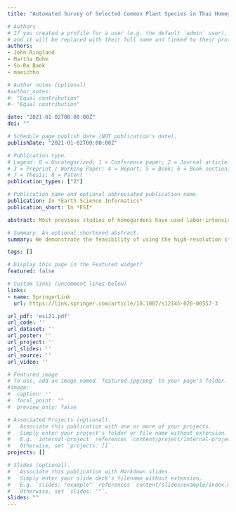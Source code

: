 ```yaml
---
title: "Automated Survey of Selected Common Plant Species in Thai Homegardens Using Google Street View Imagery and a Deep Neural Network"

# Authors
# If you created a profile for a user (e.g. the default `admin` user), write the username (folder name) here 
# and it will be replaced with their full name and linked to their profile.
authors:
- John Ringland
- Martha Bohm
- So-Ra Baek
- maeichho

# Author notes (optional)
#author_notes:
#- "Equal contribution"
#- "Equal contribution"

date: "2021-01-02T00:00:00Z"
doi: ""

# Schedule page publish date (NOT publication's date).
publishDate: "2021-01-02T00:00:00Z"

# Publication type.
# Legend: 0 = Uncategorized; 1 = Conference paper; 2 = Journal article;
# 3 = Preprint / Working Paper; 4 = Report; 5 = Book; 6 = Book section;
# 7 = Thesis; 8 = Patent
publication_types: ["2"]

# Publication name and optional abbreviated publication name.
publication: In *Earth Science Informatics*
publication_short: In *ESI*

abstract: Most previous studies of homegardens have used labor-intensive boots-on-the-ground plant surveys, owner questionnaires, and interviews, limiting them to at most a few hundred homegardens. We show that automated analysis of publicly available imagery can enable surveys of much greater scale that can augment these traditional data sources. Specifically, we demonstrate the feasibility of using the high-resolution street-level photographs in Google Street View and an object-detection network (RetinaNet) to create a large-scale high-resolution survey of the prevalence of at least six plant species widely grown in road-facing homegardens in Thailand. Our research team examined 4000 images facing perpendicular to the street and located within 10 m of a homestead, and manually outlined all perceived instances of eleven common plant species. A neural network trained on these tagged images was used to detect instances of these species in approximately 150,000 images constituting views of roughly one in every ten homesteads in five provinces of northern Thailand. The results for six of the plant species were visualized as heatmaps of both the average number of target species detected in each image and individual species prevalence, with spatial averaging performed at scales of 500 m and 2.5 km. Urban-rural contrasts in the average number of target species in each image are quantified, and large variations are observed even among neighboring villages. Spatial heterogeneity is seen to be more pronounced for banana and coconut than for other species. Star gooseberry and papaya are more frequently present immediately outside of towns while dracaena and mango persist into the cores of towns.

# Summary. An optional shortened abstract.
summary: We demonstrate the feasibility of using the high-resolution street-level photographs in Google Street View and an object-detection network (RetinaNet) to create a large-scale high-resolution survey of the prevalence of at least six plant species widely grown in road-facing homegardens in Thailand.

tags: []

# Display this page in the Featured widget?
featured: false

# Custom links (uncomment lines below)
links:
- name: SpringerLink
  url: https://link.springer.com/article/10.1007/s12145-020-00557-3

url_pdf: 'esi21.pdf'
url_code: ''
url_dataset: ''
url_poster: ''
url_project: ''
url_slides: ''
url_source: ''
url_video: ''

# Featured image
# To use, add an image named `featured.jpg/png` to your page's folder. 
#image:
#  caption: ''
#  focal_point: ""
#  preview_only: false

# Associated Projects (optional).
#   Associate this publication with one or more of your projects.
#   Simply enter your project's folder or file name without extension.
#   E.g. `internal-project` references `content/project/internal-project/index.md`.
#   Otherwise, set `projects: []`.
projects: []

# Slides (optional).
#   Associate this publication with Markdown slides.
#   Simply enter your slide deck's filename without extension.
#   E.g. `slides: "example"` references `content/slides/example/index.md`.
#   Otherwise, set `slides: ""`.
slides: ""
---
```


